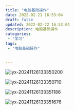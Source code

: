 ```yaml
---
title: "电脑基础操作"
date: 2022-02-21 16:53:04 
draft: false
updated: 2022-02-22 16:53:04 
description: 电脑基础操作
categories:
 - "学习"
tags:
 - "电脑基础操作"


---
```




![lyx-20241126133350200](images/mypost/lyx-20241126133350200.png)

![lyx-20241126133350710](images/mypost/lyx-20241126133350710.png)

![lyx-20241126133351186](images/mypost/lyx-20241126133351186.png)

![lyx-20241126133351676](images/mypost/lyx-20241126133351676.png)
